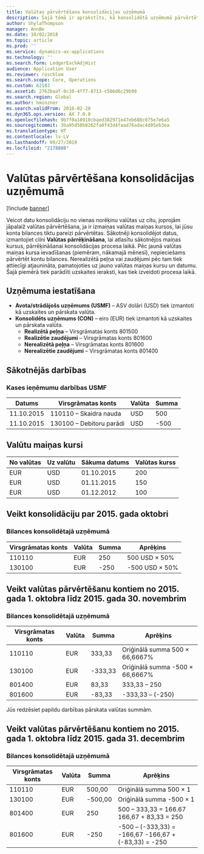 ```yaml
---
title: Valūtas pārvērtēšana konsolidācijas uzņēmumā
description: Šajā tēmā ir aprakstīts, kā konsolidētā uzņēmumā pārvērtēt valūtu.
author: ShylaThompson
manager: AnnBe
ms.date: 10/02/2018
ms.topic: article
ms.prod: ''
ms.service: dynamics-ax-applications
ms.technology: ''
ms.search.form: LedgerExchAdjHist
audience: Application User
ms.reviewer: roschlom
ms.search.scope: Core, Operations
ms.custom: 62183
ms.assetid: 2762baaf-0c10-4ff7-8713-c506d6c29b98
ms.search.region: Global
ms.author: hminzner
ms.search.validFrom: 2016-02-28
ms.dyn365.ops.version: AX 7.0.0
ms.openlocfilehash: 9b7f0a18910cbaed382971e47eb688c075e7e6a5
ms.sourcegitcommit: 3ba95d50b8262fa0f43d4faad76adac4d05eb3ea
ms.translationtype: HT
ms.contentlocale: lv-LV
ms.lasthandoff: 09/27/2019
ms.locfileid: "2178808"
---
```

# <a name="currency-revaluation-in-a-consolidation-company"></a>Valūtas pārvērtēšana konsolidācijas uzņēmumā

[!include [banner](../includes/banner.md)]

Veicot datu konsolidāciju no vienas norēķinu valūtas uz citu, joprojām jāpalaiž valūtas pārvērtēšana, ja ir izmaiņas valūtas maiņas kursos, lai jūsu konta bilances tiktu pareizi pārvērtētas. Sākotnēji konsolidējot datus, izmantojiet cilni **Valūtas pārrēķināšana**, lai atlasītu sākotnējos maiņas kursus, pārrēķināšanai konsolidācijas procesa laikā. Pēc jaunā valūtas maiņas kursa ievadīšanas (piemēram, nākamajā mēnesī), nepieciešams pārvērtēt kontu bilances. Nerealizētā peļņa vai zaudējumi pēc tam tiek attiecīgi atjaunināta, pamatojoties uz jauno valūtas maiņas kursu un datumu. Šajā piemērā tiek parādīti uzskaites ieraksti, kas tiek izveidoti procesa laikā.

## <a name="company-setup"></a>Uzņēmuma iestatīšana
-   **Avota/strādājošs uzņēmums (USMF)** – ASV dolāri (USD) tiek izmantoti kā uzskaites un pārskata valūta.
-   **Konsolidēts uzņēmums (CON)** – eiro (EUR) tiek izmantoti kā uzskaites un pārskata valūta.
    -   **Realizētā peļņa** – Virsgrāmatas konts 801500
    -   **Realizētie zaudējumi** – Virsgrāmatas konts 801600
    -   **Nerealizētā peļņa** – Virsgrāmatas konts 801600
    -   **Nerealizētie zaudējumi** – Virsgrāmatas konts 801400

## <a name="original-transactions"></a>Sākotnējās darbības
### <a name="cash-receipt-transactions-in-usmf"></a>Kases ieņēmumu darbības USMF

| Datums       | Virsgrāmatas konts               | Valūta | Summa |
|------------|------------------------------|----------|--------|
| 11.10.2015 | 110110 – Skaidra nauda                | USD      | 500    |
| 11.10.2015 | 130100 – Debitoru parādi | USD      | -500   |

## <a name="exchange-rates"></a>Valūtu maiņas kursi

| No valūtas | Uz valūtu | Sākuma datums | Valūtas kurss |
|---------------|-------------|------------|---------------|
| EUR           | USD         | 01.10.2015  | 200           |
| EUR           | USD         | 01.11.2015  | 150           |
| EUR           | USD         | 01.12.2012  | 100           |

## <a name="perform-the-consolidation-for-october-2015"></a>Veikt konsolidāciju par 2015. gada oktobri
### <a name="balances-in-the-consolidation-company"></a>Bilances konsolidētajā uzņēmumā

| Virsgrāmatas konts | Valūta | Summa | Aprēķins    |
|----------------|----------|--------|----------------|
| 110110         | EUR      | 250    | 500 USD × 50%  |
| 130100         | EUR      | -250   | -500 USD × 50% |

## <a name="perform-currency-revaluation-for-the-accounts-from-october-1-2015-through-november-30-2015"></a>Veikt valūtas pārvērtēšanu kontiem no 2015. gada 1. oktobra līdz 2015. gada 30. novembrim
### <a name="balances-in-the-consolidation-company"></a>Bilances konsolidētajā uzņēmumā

| Virsgrāmatas konts | Valūta | Summa  | Aprēķins                        |
|----------------|----------|---------|------------------------------------|
| 110110         | EUR      | 333,33  | Oriģinālā summa 500 × 66,6667%  |
| 130100         | EUR      | -333,33 | Oriģinālā summa -500 × 66,6667% |
| 801400         | EUR      | 83,33   | 333,33 – 250                       |
| 801600         | EUR      | -83,33  | -333,33 – (-250)                   |

Jūs redzēsiet papildu darbības pārskata valūtas summām.

## <a name="perform-currency-revaluation-for-the-accounts-from-october-1-2015-through-december-31-2015"></a>Veikt valūtas pārvērtēšanu kontiem no 2015. gada 1. oktobra līdz 2015. gada 31. decembrim
### <a name="balances-in-the-consolidation-company"></a>Bilances konsolidētajā uzņēmumā

| Virsgrāmatas konts | Valūta | Summa  | Aprēķins                                          |
|----------------|----------|---------|------------------------------------------------------|
| 110110         | EUR      | 500,00  | Oriģinālā summa 500 × 1                           |
| 130100         | EUR      | -500,00 | Oriģinālā summa -500 × 1                          |
| 801400         | EUR      | 250     | 500 – 333,33 = 166.67 166,67 + 83,33 = 250           |
| 801600         | EUR      | -250    | -500 – (-333,33) = -166,67 -166,67 + (-83,33) = -250 |





